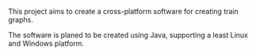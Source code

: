 This project aims to create a cross-platform software for creating train graphs.

The software is planed to be created using Java, supporting a least Linux and Windows platform.